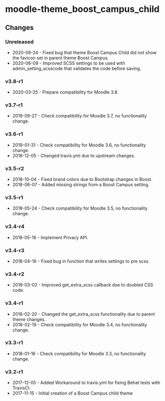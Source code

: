 moodle-theme_boost_campus_child
===============================

Changes
-------

### Unreleased

* 2020-09-24 - Fixed bug that theme Boost Campus Child did not show the favicon set in parent theme Boost Campus.
* 2020-06-09 - Improved SCSS settings to be used with admin_setting_scsscode that validates the code before saving.

### v3.8-r1

* 2020-03-25 - Prepare compatibility for Moodle 3.8.

### v3.7-r1

* 2019-09-27 - Check compatibility for Moodle 3.7, no functionality change.

### v3.6-r1

* 2019-01-31 - Check compatibility for Moodle 3.6, no functionality change.
* 2018-12-05 - Changed travis.yml due to upstream changes.

### v3.5-r2

* 2018-10-04 - Fixed brand colors due to Bootstrap changes in Boost.
* 2018-06-07 - Added missing strings from a Boost Campus setting.

### v3.5-r1

* 2018-05-24 - Check compatibility for Moodle 3.5, no functionality change.

### v3.4-r4

* 2018-05-16 - Implement Privacy API.

### v3.4-r3

* 2018-04-16 - Fixed bug in function that writes settings to pre scss.

### v3.4-r2

* 2018-03-02 - Improved get_extra_scss callback due to doubled CSS code.

### v3.4-r1

* 2018-02-20 - Changed the get_extra_scss functionality due to parent theme changes.
* 2018-02-19 - Check compatibility for Moodle 3.4, no functionality change.

### v3.3-r1

* 2018-01-16 - Check compatibility for Moodle 3.3, no functionality change.

### v3.2-r1

* 2017-12-05 - Added Workaround to travis.yml for fixing Behat tests with TravisCI.
* 2017-11-15 - Initial creation of a Boost Campus child theme

